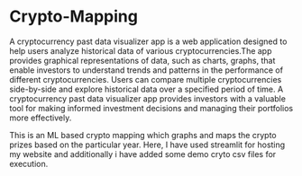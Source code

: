 # Crypto-Mapping
A cryptocurrency past data visualizer app is a web application designed to help users analyze
 historical data of various cryptocurrencies.The app provides graphical representations of data,
 such as charts, graphs, that enable investors to understand trends and patterns 
 in the performance of different cryptocurrencies. Users can compare multiple cryptocurrencies
side-by-side and explore historical data over a specified period of time.
A cryptocurrency past data visualizer app provides investors with a valuable 
tool for making informed investment decisions and managing their portfolios more effectively.

This is an ML based crypto mapping which graphs and maps the crypto prizes based on the particular year.
Here, I have used streamlit for hosting my website and additionally i have added some demo cryto csv files for execution.

